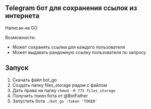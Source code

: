 ## Telegram бот для сохранения ссылок из интернета

Написан на GO

Возможности:
- Может сохранять ссылки для каждого пользователя
- Может выдавать рандомную ссылку пользователя по запросу


## Запуск

1. Скачать файл bot_go
2. Создать папку files_storage рядом с файлом
3. Дать права на папку `chmod -R 775 files_storage`
4. Получить токен бота от @BotFather
5. Запустить бота `./bot_go -token 'TOKEN'`
